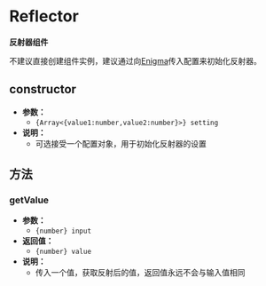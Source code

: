 # Reflector

**反射器组件**

不建议直接创建组件实例，建议通过向[Enigma](/enigma)传入配置来初始化反射器。

## constructor

- **参数：**
  - `{Array<{value1:number,value2:number}>} setting`
- **说明：**
  - 可选接受一个配置对象，用于初始化反射器的设置

## 方法

### getValue

- **参数：**
  - `{number} input`
- **返回值：**
  - `{number} value`
- **说明：**
  - 传入一个值，获取反射后的值，返回值永远不会与输入值相同
